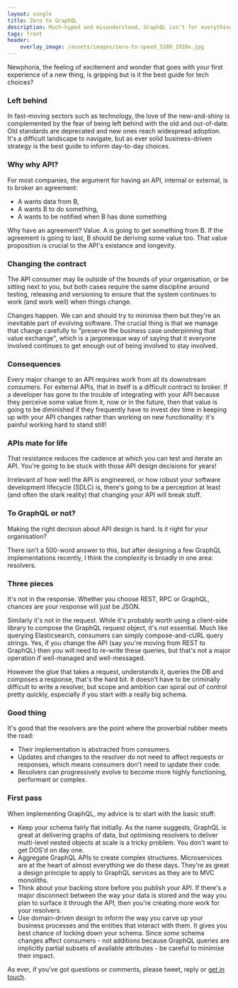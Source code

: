 ```yaml
---
layout: single
title: Zero to GraphQL
description: Much-hyped and misunderstood, GraphQL isn't for everything but it might be just right for your API
tags: front
header:
    overlay_image: /assets/images/zero-to-speed_5180_1920x.jpg
---
```


Newphoria, the feeling of excitement and wonder that goes with your first experience of a new thing, is gripping but is it the best guide for tech choices?

### Left behind
In fast-moving sectors such as technology, the love of the new-and-shiny is complemented by the fear of being left behind with the old and out-of-date.
Old standards are deprecated and new ones reach widespread adoption.
It's a difficult landscape to navigate, but as ever solid business-driven strategy is the best guide to inform day-to-day choices.

### Why why API?
For most companies, the argument for having an API, internal or external, is to broker an agreement:

* A wants data from B,
* A wants B to do something,
* A wants to be notified when B has done something

Why have an agreement?  Value.  A is going to get something from B.  If the agreement is going to last, B should be deriving some value too.  That value proposition is crucial to the API's existance and longevity.

### Changing the contract
The API consumer may lie outside of the bounds of your organisation, or be sitting next to you, but both cases require the same discipline around testing, releasing and versioning to ensure that the system continues to work (and work well) when things change.

Changes happen.  We can and should try to minimise them but they're an inevitable part of evolving software.  The crucial thing is that we manage that change carefully to "preserve the business case underpinning that value exchange", which is a jargonesque way of saying that it everyone involved continues to get enough out of being involved to stay involved.

### Consequences
Every major change to an API requires work from all its downstream consumers.  For external APIs, that in itself is a difficult contract to broker.  If a developer has gone to the trouble of integrating with your API because they perceive some value from it, now or in the future, then that value is going to be diminished if they frequently have to invest dev time in keeping up with your API changes rather than working on new functionality: it's painful working hard to stand still!

### APIs mate for life
That resistance reduces the cadence at which you can test and iterate an API.  You're going to be stuck with those API design decisions for years!

Irrelevant of how well the API is engineered, or how robust your software development lifecycle (SDLC) is, there's going to be a perception at least (and often the stark reality) that changing your API will break stuff.

### To GraphQL or not?
Making the right decision about API design is hard.  Is it right for your organisation?

There isn't a 500-word answer to this, but after designing a few GraphQL implementations recently, I think the complexity is broadly in one area: resolvers.

### Three pieces
It's not in the response.  Whether you choose REST, RPC or GraphQL, chances are your response will just be JSON.

Similarly it's not in the request.  While it's probably worth using a client-side library to compose the GraphQL request object, it's not essential.  Much like querying Elasticsearch, consumers can simply compose-and-cURL query strings.  Yes, if you change the API (say you're moving from REST to GraphQL) then you will need to re-write these queries, but that's not a major operation if well-managed and well-messaged.

However the glue that takes a request, understands it, queries the DB and composes a response, that's the hard bit.  It doesn't have to be criminally difficult to write a resolver, but scope and ambition can spiral out of control pretty quickly, especially if you start with a really big schema.

### Good thing
It's good that the resolvers are the point where the proverbial rubber meets the road:

* Their implementation is abstracted from consumers.
* Updates and changes to the resolver do not need to affect requests or responses, which means consumers don't need to update their code.
* Resolvers can progressively evolve to become more highly functioning, performant or complex.

### First pass
When implementing GraphQL, my advice is to start with the basic stuff:

* Keep your schema fairly flat initially.  As the name suggests, GraphQL is great at delivering graphs of data, but optimising resolvers to deliver multi-level nested objects at scale is a tricky problem.  You don't want to get DOS'd on day one.
* Aggregate GraphQL APIs to create complex structures.  Microservices are at the heart of almost everything we do these days.  They're as great a design principle to apply to GraphQL services as they are to MVC monoliths.
* Think about your backing store before you publish your API.  If there's a major disconnect between the way your data is stored and the way you plan to surface it through the API, then you're creating more work for your resolvers.
* Use domain-driven design to inform the way you carve up your business processes and the entities that interact with them.  It gives you best chance of locking down your schema.  Since _some_ schema changes affect consumers - not additions because GraphQL queries are implicitly partial subsets of available attributes - be careful to minimise their impact.

As ever, if you've got questions or comments, please tweet, reply or [get in touch](/contact).

